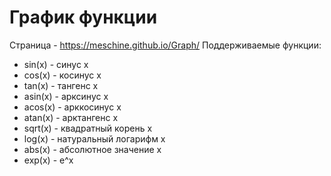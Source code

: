 # График функции
Страница - https://meschine.github.io/Graph/
Поддерживаемые функции:
+ sin(x) - синус x
+ cos(x) - косинус x
+ tan(x) - тангенс x
+ asin(x)	- арксинус x
+ acos(x)	- арккосинус x
+ atan(x)	- арктангенс x
+ sqrt(x) - квадратный корень x
+ log(x) - натуральный логарифм x
+ abs(x) - абсолютное значение x
+ exp(x) - e^x
